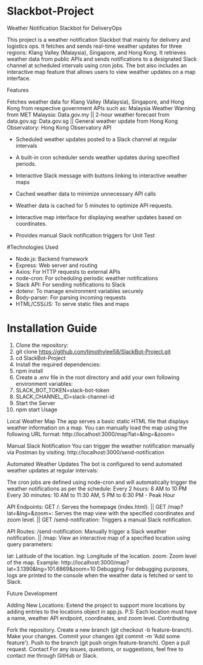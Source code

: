 # Slackbot-Project

Weather Notification Slackbot for DeliveryOps

This project is a weather notification Slackbot that mainly for delivery and logistics ops. It fetches and sends real-time weather updates for three regions: Klang Valley (Malaysia), Singapore, and Hong Kong. It retrieves weather data from public APIs and sends notifications to a designated Slack channel at scheduled intervals using cron jobs. The bot also includes an interactive map feature that allows users to view weather updates on a map interface.

Features

Fetches weather data for Klang Valley (Malaysia), Singapore, and Hong Kong from respective government APIs such as: Malaysia Weather Warning from MET Malaysia: Data.gov.my || 2-hour weather forecast from data.gov.sg: Data.gov.sg || General weather update from Hong Kong Observatory: Hong Kong Observatory API

- Scheduled weather updates posted to a Slack channel at regular intervals

- A built-in cron scheduler sends weather updates during specified periods.

- Interactive Slack message with buttons linking to interactive weather maps

- Cached weather data to minimize unnecessary API calls

- Weather data is cached for 5 minutes to optimize API requests.

- Interactive map interface for displaying weather updates based on coordinates.

- Provides manual Slack notification triggers for Unit Test

#Technologies Used

- Node.js: Backend framework
- Express: Web server and routing
- Axios: For HTTP requests to external APIs
- node-cron: For scheduling periodic weather notifications
- Slack API: For sending notifications to Slack
- dotenv: To manage environment variables securely
- Body-parser: For parsing incoming requests
- HTML/CSS/JS: To serve static files and maps

# Installation Guide

1. Clone the repository:
2. git clone https://github.com/timothylee58/SlackBot-Project.git
3. cd SlackBot-Project
4. Install the required dependencies:
5. npm install
6. Create a .env file in the root directory and add your own following environment variables:
7. SLACK_BOT_TOKEN=slack-bot-token
8. SLACK_CHANNEL_ID=slack-channel-id
9. Start the Server
10. npm start
Usage

Local Weather Map The app serves a basic static HTML file that displays weather information on a map. You can manually load the map using the following URL format: http://localhost:3000/map?lat=&lng=&zoom=

Manual Slack Notification You can trigger the weather notification manually via Postman by visiting: http://localhost:3000/send-notification

Automated Weather Updates The bot is configured to send automated weather updates at regular intervals:

The cron jobs are defined using node-cron and will automatically trigger the weather notifications as per the schedule: Every 2 hours: 8 AM to 10 PM Every 30 minutes: 10 AM to 11:30 AM, 5 PM to 6:30 PM - Peak Hour

API Endpoints: GET /: Serves the homepage (index.html). || GET /map?lat=&lng=&zoom=: Serves the map view with the specified coordinates and zoom level. || GET /send-notification: Triggers a manual Slack notification.

API Routes: /send-notification: Manually trigger a Slack weather notification. || /map: View an interactive map of a specified location using query parameters:

lat: Latitude of the location.
lng: Longitude of the location.
zoom: Zoom level of the map. Example: http://localhost:3000/map?lat=3.1390&lng=101.6869&zoom=10
Debugging For debugging purposes, logs are printed to the console when the weather data is fetched or sent to Slack.

Future Development

Adding New Locations: Extend the project to support more locations by adding entries to the locations object in app.js. P.S: Each location must have a name, weather API endpoint, coordinates, and zoom level.
Contributing

Fork the repository.
Create a new branch (git checkout -b feature-branch).
Make your changes.
Commit your changes (git commit -m 'Add some feature').
Push to the branch (git push origin feature-branch).
Open a pull request.
Contact For any issues, questions, or suggestions, feel free to contact me through GitHub or Slack.
